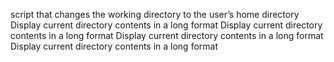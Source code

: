 script that changes the working directory to the user’s home directory
Display current directory contents in a long format
Display current directory contents in a long format
Display current directory contents in a long format
Display current directory contents in a long format
